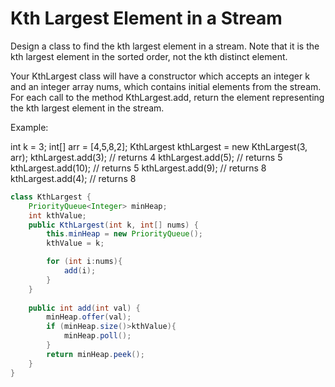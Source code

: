 # Kth Largest Element in a Stream
Design a class to find the kth largest element in a stream. Note that it is the kth largest element in the sorted order, not the kth distinct element.

Your KthLargest class will have a constructor which accepts an integer k and an integer array nums, which contains initial elements from the stream. For each call to the method KthLargest.add, return the element representing the kth largest element in the stream.

Example:

int k = 3;
int[] arr = [4,5,8,2];
KthLargest kthLargest = new KthLargest(3, arr);
kthLargest.add(3);   // returns 4
kthLargest.add(5);   // returns 5
kthLargest.add(10);  // returns 5
kthLargest.add(9);   // returns 8
kthLargest.add(4);   // returns 8

```java
class KthLargest {
    PriorityQueue<Integer> minHeap;
    int kthValue;
    public KthLargest(int k, int[] nums) {
        this.minHeap = new PriorityQueue();
        kthValue = k;

        for (int i:nums){
            add(i);
        }
    }
    
    public int add(int val) {
        minHeap.offer(val);
        if (minHeap.size()>kthValue){
            minHeap.poll();
        }
        return minHeap.peek();
    }
}
```